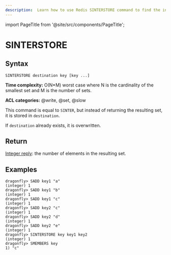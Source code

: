 ```yaml
---
description:  Learn how to use Redis SINTERSTORE command to find the intersection of sets and store the result.
---
```


import PageTitle from '@site/src/components/PageTitle';

# SINTERSTORE

<PageTitle title="Redis SINTERSTORE Command (Documentation) | Dragonfly" />

## Syntax

    SINTERSTORE destination key [key ...]

**Time complexity:** O(N*M) worst case where N is the cardinality of the smallest set and M is the number of sets.

**ACL categories:** @write, @set, @slow

This command is equal to `SINTER`, but instead of returning the resulting set,
it is stored in `destination`.

If `destination` already exists, it is overwritten.

## Return

[Integer reply](https://redis.io/docs/latest/develop/reference/protocol-spec/#integers): the number of elements in the resulting set.

## Examples

```shell
dragonfly> SADD key1 "a"
(integer) 1
dragonfly> SADD key1 "b"
(integer) 1
dragonfly> SADD key1 "c"
(integer) 1
dragonfly> SADD key2 "c"
(integer) 1
dragonfly> SADD key2 "d"
(integer) 1
dragonfly> SADD key2 "e"
(integer) 1
dragonfly> SINTERSTORE key key1 key2
(integer) 1
dragonfly> SMEMBERS key
1) "c"
```
